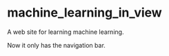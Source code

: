 # machine_learning_in_view
A web site for learning machine learning.

Now it only has the navigation bar.